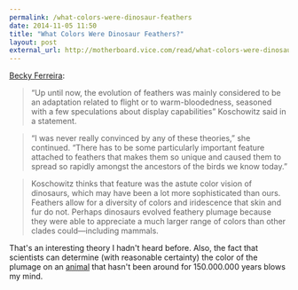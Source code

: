 ```yaml
---
permalink: /what-colors-were-dinosaur-feathers
date: 2014-11-05 11:50
title: "What Colors Were Dinosaur Feathers?"
layout: post
external_url: http://motherboard.vice.com/read/what-colors-were-dinosaur-feathers
---
```

[Becky Ferreira](http://motherboard.vice.com/read/what-colors-were-dinosaur-feathers):

>“Up until now, the evolution of feathers was mainly considered to be an adaptation related to flight or to warm-bloodedness, seasoned with a few speculations about display capabilities” Koschowitz said in a statement.

>“I was never really convinced by any of these theories,” she continued. “There has to be some particularly important feature attached to feathers that makes them so unique and caused them to spread so rapidly amongst the ancestors of the birds we know today.”

>Koschowitz thinks that feature was the astute color vision of dinosaurs, which may have been a lot more sophisticated than ours. Feathers allow for a diversity of colors and iridescence that skin and fur do not. Perhaps dinosaurs evolved feathery plumage because they were able to appreciate a much larger range of colors than other clades could—including mammals.

That's an interesting theory I hadn't heard before. Also, the fact that scientists can determine (with reasonable certainty) the color of the plumage on an [animal](http://en.m.wikipedia.org/wiki/Archaeopteryx) that hasn't been around for 150.000.000 years blows my mind.